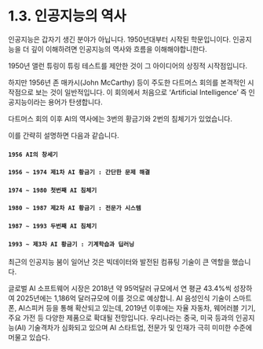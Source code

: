 # 1.3. 인공지능의 역사

인공지능은 갑자기 생긴 분야가 아닙니다. 1950년대부터 시작된 학문입니이다. 인공지능을 더 깊이 이해하려면 인공지능의 역사와 흐름을 이해해야합니한다.

1950년 앨런 튜링이 튜링 테스트를 제안한 것이 그 아이디어의 상징적 시작점입니다.

하지만 1956년 존 매카시(John McCarthy) 등이 주도한 다트머스 회의를 본격적인 시작점으로 보는 것이 일반적입니다. 이 회의에서 처음으로 ‘Artificial Intelligence’ 즉 인공지능이라는 용어가 탄생합니다.

다트머스 회의 이후 AI의 역사에는 3번의 황금기와 2번의 침체기가 있었습니다.

이를 간략히 설명하면 다음과 같습니다.

#### `1956 AI의 창세기`

#### `1956 ~ 1974 제1차 AI 황금기 : 간단한 문제 해결`

#### `1974 ~ 1980 첫번째 AI 침체기`

#### `1980 ~ 1987 제2차 AI 황금기 : 전문가 시스템`

#### `1987 ~ 1993 두번째 AI 침체기`

#### `1993 ~ 제3차 AI 황금기 : 기계학습과 딥러닝`

최근의 인공지능 붐이 일어난 것은 빅데이터와 발전된 컴퓨팅 기술이 큰 역할을 했습니다.

글로벌 AI 소프트웨어 시장은 2018년 약 95억달러 규모에서 연 평균 43.4%씩 성장하여 2025년에는 1,186억 달러규모에 이를 것으로 예상합니. AI 음성인식 기술이 스마트폰, AI스피커 등을 통해 확산되고 있는데, 2019년 이후에는 자율 자동차, 웨어러블 기기, 주요 가전 등 다양한 제품으로 확대될 전망입니다. 우리나라는 중국, 미국 등과의 인공지능(AI) 기술격차가 심화되고 있으며 AI 스타트업, 전문가 및 인재가 극히 미미한 수준에 머물고 있습다.
